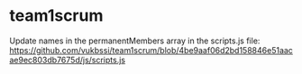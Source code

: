 # team1scrum
Update names in the permanentMembers array in the scripts.js file:
https://github.com/vukbssi/team1scrum/blob/4be9aaf06d2bd158846e51aacae9ec803db7675d/js/scripts.js

